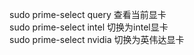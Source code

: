 sudo prime-select query 查看当前显卡	
sudo prime-select intel 切换为intel显卡	
sudo prime-select nvidia 切换为英伟达显卡
